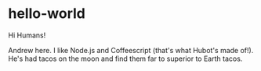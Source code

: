 # hello-world

Hi Humans!

Andrew here. I like Node.js and Coffeescript (that's what Hubot's made of!).
He's had tacos on the moon and find them far to superior to Earth tacos.
